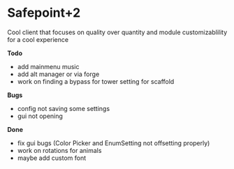 # Safepoint+2
Cool client that focuses on quality over quantity and module customizablility for a cool experience

**Todo**
* add mainmenu music
* add alt manager or via forge 
* work on finding a bypass for tower setting for scaffold

**Bugs**
* config not saving some settings
* gui not opening

**Done**
* fix gui bugs (Color Picker and EnumSetting not offsetting properly)
* work on rotations for animals
* maybe add custom font
